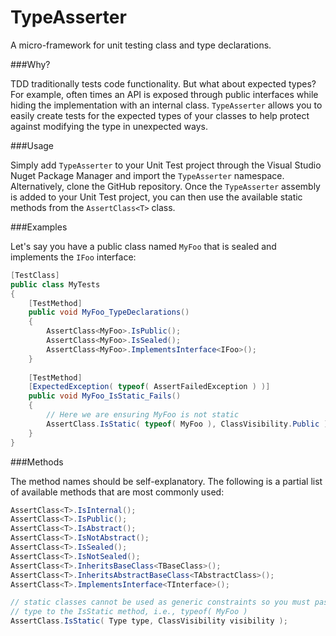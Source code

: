 TypeAsserter
============

A micro-framework for unit testing class and type declarations.

###Why?

TDD traditionally tests code functionality. But what about expected types? For example, often times an API is exposed through public interfaces while hiding the implementation with an internal class. `TypeAsserter` allows you to easily create tests for the expected types of your classes to help protect against modifying the type in unexpected ways.

###Usage

Simply add `TypeAsserter` to your Unit Test project through the Visual Studio Nuget Package Manager and import the `TypeAsserter` namespace. Alternatively, clone the GitHub repository. Once the `TypeAsserter` assembly is added to your Unit Test project, you can then use the available static methods from the `AssertClass<T>` class.

###Examples

Let's say you have a public class named `MyFoo` that is sealed and implements the `IFoo` interface:

```csharp
[TestClass]
public class MyTests
{
    [TestMethod]
    public void MyFoo_TypeDeclarations()
    {
        AssertClass<MyFoo>.IsPublic();
        AssertClass<MyFoo>.IsSealed();
        AssertClass<MyFoo>.ImplementsInterface<IFoo>();
    }
    
    [TestMethod]
    [ExpectedException( typeof( AssertFailedException ) )]
    public void MyFoo_IsStatic_Fails()
    {
        // Here we are ensuring MyFoo is not static
        AssertClass.IsStatic( typeof( MyFoo ), ClassVisibility.Public );
    }
}

```

###Methods

The method names should be self-explanatory. The following is a partial list of available methods that are most commonly used:

```csharp
AssertClass<T>.IsInternal();
AssertClass<T>.IsPublic();
AssertClass<T>.IsAbstract();
AssertClass<T>.IsNotAbstract();
AssertClass<T>.IsSealed();
AssertClass<T>.IsNotSealed();
AssertClass<T>.InheritsBaseClass<TBaseClass>();
AssertClass<T>.InheritsAbstractBaseClass<TAbstractClass>();
AssertClass<T>.ImplementsInterface<TInterface>();

// static classes cannot be used as generic constraints so you must pass in the
// type to the IsStatic method, i.e., typeof( MyFoo )
AssertClass.IsStatic( Type type, ClassVisibility visibility );
```
